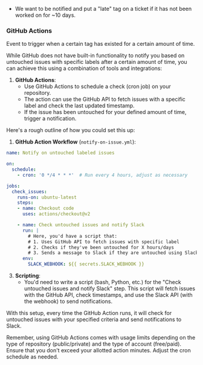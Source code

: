 - We want to be notified and put a "late" tag on a ticket if it has not been worked on for ~10 days.

### GitHub Actions
Event to trigger when a certain tag has existed for a certain amount of time.

While GitHub does not have built-in functionality to notify you based on untouched issues with specific labels after a certain amount of time, you can achieve this using a combination of tools and integrations:

1. **GitHub Actions**:
   - Use GitHub Actions to schedule a check (cron job) on your repository.
   - The action can use the GitHub API to fetch issues with a specific label and check the last updated timestamp.
   - If the issue has been untouched for your defined amount of time, trigger a notification.

Here's a rough outline of how you could set this up:

1. **GitHub Action Workflow** (`notify-on-issue.yml`):

```yaml
name: Notify on untouched labeled issues

on:
  schedule:
    - cron: '0 */4 * * *'  # Run every 4 hours, adjust as necessary

jobs:
  check_issues:
    runs-on: ubuntu-latest
    steps:
    - name: Checkout code
      uses: actions/checkout@v2

    - name: Check untouched issues and notify Slack
      run: |
        # Here, you'd have a script that:
        # 1. Uses GitHub API to fetch issues with specific label
        # 2. Checks if they've been untouched for X hours/days
        # 3. Sends a message to Slack if they are untouched using Slack API
      env:
        SLACK_WEBHOOK: ${{ secrets.SLACK_WEBHOOK }}
```

3. **Scripting**:
   - You'd need to write a script (bash, Python, etc.) for the "Check untouched issues and notify Slack" step. This script will fetch issues with the GitHub API, check timestamps, and use the Slack API (with the webhook) to send notifications.

With this setup, every time the GitHub Action runs, it will check for untouched issues with your specified criteria and send notifications to Slack. 

Remember, using GitHub Actions comes with usage limits depending on the type of repository (public/private) and the type of account (free/paid). Ensure that you don't exceed your allotted action minutes. Adjust the cron schedule as needed.
